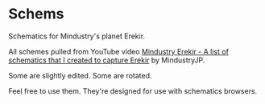 # Schems
Schematics for Mindustry's planet Erekir.

All schemes pulled from YouTube video [Mindustry Erekir - A list of schematics that I created to capture Erekir](https://youtu.be/PUTX0JY9omQ) by MindustryJP.

Some are slightly edited. Some are rotated.

Feel free to use them. They're designed for use with schematics browsers.
